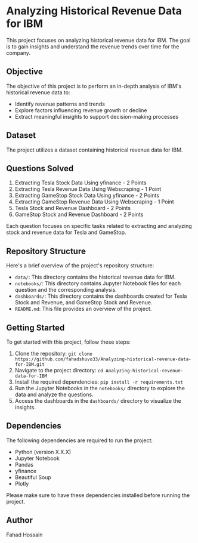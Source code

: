 # Analyzing Historical Revenue Data for IBM

This project focuses on analyzing historical revenue data for IBM. The goal is to gain insights and understand the revenue trends over time for the company.

## Objective

The objective of this project is to perform an in-depth analysis of IBM's historical revenue data to:

- Identify revenue patterns and trends
- Explore factors influencing revenue growth or decline
- Extract meaningful insights to support decision-making processes

## Dataset

The project utilizes a dataset containing historical revenue data for IBM.

## Questions Solved

1. Extracting Tesla Stock Data Using yfinance - 2 Points
2. Extracting Tesla Revenue Data Using Webscraping - 1 Point
3. Extracting GameStop Stock Data Using yfinance - 2 Points
4. Extracting GameStop Revenue Data Using Webscraping - 1 Point
5. Tesla Stock and Revenue Dashboard - 2 Points
6. GameStop Stock and Revenue Dashboard - 2 Points

Each question focuses on specific tasks related to extracting and analyzing stock and revenue data for Tesla and GameStop.

## Repository Structure

Here's a brief overview of the project's repository structure:

- `data/`: This directory contains the historical revenue data for IBM.
- `notebooks/`: This directory contains Jupyter Notebook files for each question and the corresponding analysis.
- `dashboards/`: This directory contains the dashboards created for Tesla Stock and Revenue, and GameStop Stock and Revenue.
- `README.md`: This file provides an overview of the project.

## Getting Started

To get started with this project, follow these steps:

1. Clone the repository: `git clone https://github.com/fahadshuvo33/Analyzing-historical-revenue-data-for-IBM.git`
2. Navigate to the project directory: `cd Analyzing-historical-revenue-data-for-IBM`
3. Install the required dependencies: `pip install -r requirements.txt`
4. Run the Jupyter Notebooks in the `notebooks/` directory to explore the data and analyze the questions.
5. Access the dashboards in the `dashboards/` directory to visualize the insights.

## Dependencies

The following dependencies are required to run the project:

- Python (version X.X.X)
- Jupyter Notebook
- Pandas
- yfinance
- Beautiful Soup
- Plotly

Please make sure to have these dependencies installed before running the project.

## Author

Fahad Hossain
